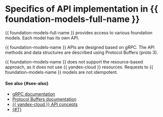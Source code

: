 # Specifics of API implementation in {{ foundation-models-full-name }}

{{ foundation-models-full-name }} provides access to various foundation models. Each model has its own API.

{{ foundation-models-name }} APIs are designed based on gRPC. The API methods and data structures are described using Protocol Buffers (proto 3).

{{ foundation-models-name }} does not support the resource-based approach, as it does not use {{ yandex-cloud }} resources. Requests to {{ foundation-models-name }} models are not idempotent.

#### See also {#see-also}

* [gRPC documentation](https://grpc.io/docs/)
* [Protocol Buffers documentation](https://developers.google.com/protocol-buffers/docs/proto3)
* [{{ yandex-cloud }} API concepts](../../api-design-guide/concepts/general.md#resource-oriented-design)
* [{#T}](../api-ref/migration-to-v1.md)
